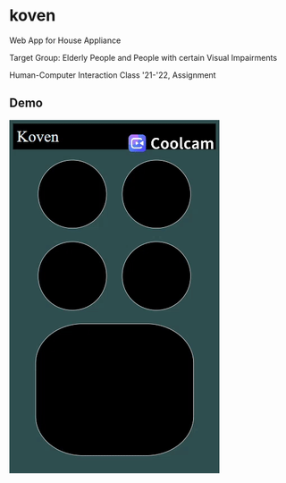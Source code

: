 # koven

Web App for House Appliance 

Target Group: Elderly People and People with certain Visual Impairments

Human-Computer Interaction Class '21-'22, Assignment

## Demo

![demo](/demo.gif)
